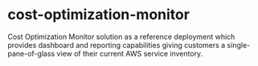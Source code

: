 # cost-optimization-monitor
Cost Optimization Monitor solution as a reference deployment which provides dashboard and reporting capabilities giving customers a single-pane-of-glass view of their current AWS service inventory.
